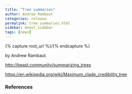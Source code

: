 ```yaml
---
title: "Tree summaries"
author: Andrew Rambaut
categories: release
permalink: tree_summaries.html
sidebar: beast_sidebar
tags: [news]
---
```


{% capture root_url %}/{% endcapture %}

by Andrew Rambaut.

http://beast.community/summarizing_trees

https://en.wikipedia.org/wiki/Maximum_clade_credibility_tree

### References
